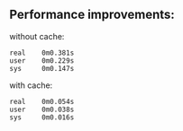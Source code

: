 ## Performance improvements:
without cache:
```
real    0m0.381s
user    0m0.229s
sys     0m0.147s
```

with cache:

```
real    0m0.054s
user    0m0.038s
sys     0m0.016s
```

